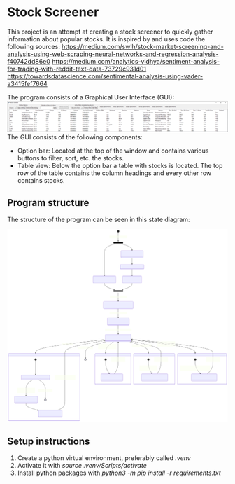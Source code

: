 # Stock Screener
This project is an attempt at creating a stock screener to quickly gather information about popular stocks. It is inspired by and uses code the following sources:
https://medium.com/swlh/stock-market-screening-and-analysis-using-web-scraping-neural-networks-and-regression-analysis-f40742dd86e0
https://medium.com/analytics-vidhya/sentiment-analysis-for-trading-with-reddit-text-data-73729c931d01
https://towardsdatascience.com/sentimental-analysis-using-vader-a3415fef7664

The program consists of a Graphical User Interface (GUI):
![GUI](Doc/GUI_Image.png "GUI")
The GUI consists of the following components:
- Option bar: Located at the top of the window and contains various buttons to filter, sort, etc. the stocks.
- Table view: Below the option bar a table with stocks is located. The top row of the table contains the column headings and every other row contains stocks.

## Program structure
The structure of the program can be seen in this state diagram:

<img src="Doc\OverviewFlow.svg">

## Setup instructions
1. Create a python virtual environment, preferably called *.venv*
2. Activate it with *source .venv/Scripts/activate*
3. Install python packages with *python3 -m pip install -r requirements.txt*
